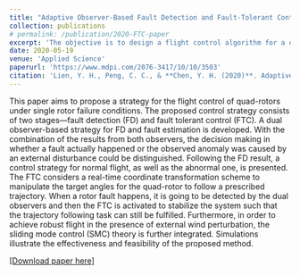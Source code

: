 ```yaml
---
title: "Adaptive Observer-Based Fault Detection and Fault-Tolerant Control of Quadrotors under Rotor Failure Conditions"
collection: publications
# permalink: /publication/2020-FTC-paper
excerpt: 'The objective is to design a flight control algorithm for a quadrotor and study further how to recover control in the presence of single rotor loss. The error transformation and reconfiguration techniques combined with sacrificing yaw control are applied to realize fault-tolerant control under actuator failures. The input saturation is not considered in our case.'
date: 2020-05-19
venue: 'Applied Science'
paperurl: 'https://www.mdpi.com/2076-3417/10/10/3503'
citation: 'Lien, Y. H., Peng, C. C., & **Chen, Y. H. (2020)**. Adaptive observer-based fault detection and fault-tolerant control of quadrotors under rotor failure conditions. Applied Sciences, 10(10), 3503.'
---
```

This paper aims to propose a strategy for the flight control of quad-rotors under single
rotor failure conditions. The proposed control strategy consists of two stages—fault detection (FD) and fault tolerant control (FTC). A dual observer-based strategy for FD and fault estimation is developed. With the combination of the results from both observers, the decision making in whether a fault actually happened or the observed anomaly was caused by an external disturbance could be distinguished. Following the FD result, a control strategy for normal flight, as well as the abnormal one, is presented. The FTC considers a real-time coordinate transformation scheme to manipulate the target angles for the quad-rotor to follow a prescribed trajectory. When a rotor fault happens, it is going to be detected by the dual observers and then the FTC is activated to stabilize the system such that the trajectory following task can still be fulfilled. Furthermore, in order to achieve robust flight in the presence of external wind perturbation, the sliding mode control (SMC) theory is further integrated. Simulations illustrate the effectiveness and feasibility of the proposed method.

[[Download paper here]](http://yi-hsuan-chen.github.io/files/applsci-10-03503-v2.pdf)

<!-- Recommended citation: Lien, Y. H., Peng, C. C., & **Chen, Y. H.** (2020). Adaptive observer-based fault detection and fault-tolerant control of quadrotors under rotor failure conditions. Applied Sciences, 10(10), 3503. -->